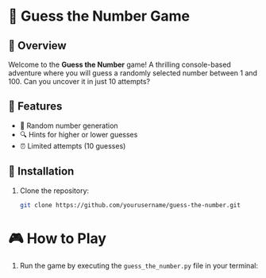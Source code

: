 # 🎉 Guess the Number Game

## 🌈 Overview

Welcome to the **Guess the Number** game! A thrilling console-based adventure where you will guess a randomly selected number between 1 and 100. Can you uncover it in just 10 attempts?

## 🌟 Features

- 🎲 Random number generation
- 🔍 Hints for higher or lower guesses
- ⏰ Limited attempts (10 guesses)

## 🚀 Installation

1. Clone the repository:
   ```bash
   git clone https://github.com/yourusername/guess-the-number.git

# 🎮 How to Play
1. Run the game by executing the `guess_the_number.py` file in your terminal: